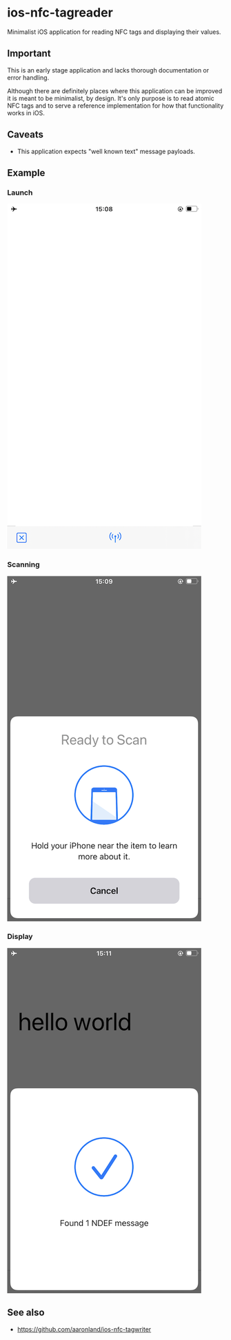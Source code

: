 # ios-nfc-tagreader

Minimalist iOS application for reading NFC tags and displaying their values.

## Important

This is an early stage application and lacks thorough documentation or error handling.

Although there are definitely places where this application can be improved it is meant to be minimalist, by design. It's only purpose is to read atomic NFC tags and to serve a reference implementation for how that functionality works in iOS.

## Caveats

* This application expects "well known text" message payloads.

## Example

### Launch

![](images/tagreader.png)

### Scanning

![](images/tagreader-scan.png)

### Display

![](images/tagreader-success.png)

## See also

* https://github.com/aaronland/ios-nfc-tagwriter